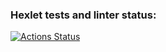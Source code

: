 ### Hexlet tests and linter status:
[![Actions Status](https://github.com/6283185/python-project-lvl1/workflows/hexlet-check/badge.svg)](https://github.com/6283185/python-project-lvl1/actions)